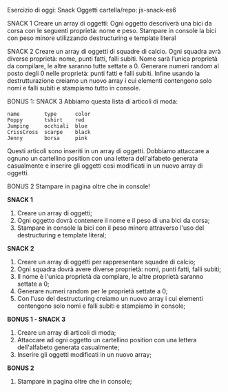 Esercizio di oggi: Snack Oggetti
cartella/repo: js-snack-es6

SNACK 1
Creare un array di oggetti:
Ogni oggetto descriverà una bici da corsa con le seguenti proprietà: nome e peso.
Stampare in console la bici con peso minore utilizzando destructuring e template literal

SNACK 2
Creare un array di oggetti di squadre di calcio.
Ogni squadra avrà diverse proprietà: nome, punti fatti, falli subiti.
Nome sarà l’unica proprietà da compilare, le altre saranno tutte settate a 0.
Generare numeri random al posto degli 0 nelle proprietà: punti fatti e falli subiti.
Infine usando la destrutturazione creiamo un nuovo array i cui elementi contengono solo nomi e falli subiti e stampiamo tutto in console.

BONUS 1: SNACK 3
Abbiamo questa lista di articoli di moda:
```
name        type      color
Poppy       tshirt    red
Jumping     occhiali  blue
CrissCross  scarpe    black
Jenny       borsa     pink
```
Questi articoli sono inseriti in un array di oggetti.
Dobbiamo attaccare a ognuno un cartellino position con una lettera dell'alfabeto generata casualmente e inserire gli oggetti così modificati in un nuovo array di oggetti.

BONUS 2
Stampare in pagina oltre che in console!

**SNACK 1**
1. Creare un array di oggetti; 
2. Ogni oggetto dovrà contenere il nome e il peso di una bici da corsa;
3. Stampare in console la bici con il peso minore attraverso l'uso del destructuring e template literal;

**SNACK 2**
1. Creare un array di oggetti per rappresentare squadre di calcio;
2. Ogni squadra dovrà avere diverse proprietà: nomi, punti fatti, falli subiti; 
3. Il nome è l'unica proprietà da complare, le altre proprietà saranno settate a 0; 
4. Generare numeri random per le proprietà settate a 0; 
5. Con l'uso del destructuring creiamo un nuovo array i cui elementi contengono solo nomi e falli subiti e stampiamo in console; 

**BONUS 1 - SNACK 3**
1. Creare un array di articoli di moda;
2. Attaccare ad ogni oggetto un cartellino position con una lettera dell'alfabeto generata casualmente;
3. Inserire gli oggetti modificati in un nuovo array;

**BONUS 2**
1. Stampare in pagina oltre che in console;


